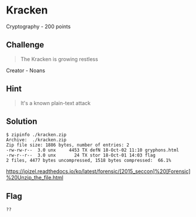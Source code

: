 # Kracken
Cryptography - 200 points

## Challenge 
> The Kracken is growing restless

Creator - Noans

## Hint
> It's a known plain-text attack

## Solution


	$ zipinfo ./kracken.zip 
	Archive:  ./kracken.zip
	Zip file size: 1886 bytes, number of entries: 2
	-rw-rw-r--  3.0 unx     4453 TX defN 18-Oct-02 11:10 gryphons.html
	-rw-r--r--  3.0 unx       24 TX stor 18-Oct-01 14:03 flag
	2 files, 4477 bytes uncompressed, 1518 bytes compressed:  66.1%

https://joizel.readthedocs.io/ko/latest/forensic/[2015_seccon]%20[Forensic]%20Unzip_the_file.html

## Flag

	??